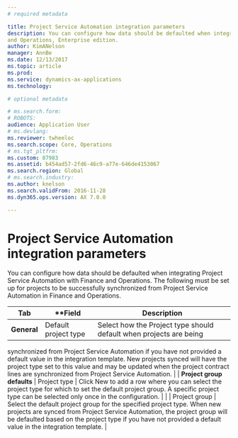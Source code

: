 ```yaml
---
# required metadata

title: Project Service Automation integration parameters
description: You can configure how data should be defaulted when integrating Project Service Automation Microsoft Dynamics 365 for Finance
and Operations, Enterprise edition.
author: KimANelson
manager: AnnBe
ms.date: 12/13/2017
ms.topic: article
ms.prod: 
ms.service: dynamics-ax-applications
ms.technology: 

# optional metadata

# ms.search.form: 
# ROBOTS: 
audience: Application User
# ms.devlang: 
ms.reviewer: twheeloc
ms.search.scope: Core, Operations
# ms.tgt_pltfrm: 
ms.custom: 87983
ms.assetid: b454ad57-2fd6-46c9-a77e-646de4153067
ms.search.region: Global
# ms.search.industry: 
ms.author: knelson
ms.search.validFrom: 2016-11-28
ms.dyn365.ops.version: AX 7.0.0

---
```


# Project Service Automation integration parameters

You can configure how data should be defaulted when integrating Project Service Automation with Finance and Operations. The following must 
be set up for projects to be successfully synchronized from Project Service Automation in Finance and Operations.

| **Tab**                      | **Field                            | Description                    |
|------------------------------|------------------------------------|--------------------------------|
| **General**                  | Default project type               | Select how the Project type should default when projects are being
synchronized from Project Service Automation if you have not provided a default value in the integration template. New projects synced 
will have the project type set to this value and may be updated when the project contract lines are synchronized from Project Service
Automation.               |
| **Project group defaults**   | Project type | Click New to add a row where you can select the project type for which to set the 
default project group. A specific project type can be selected only once in the configuration.              |
|                              | Project group                       | Select the default project group for the specified project type. 
When new projects are synced from Project Service Automation, the project group will be defaulted based on the project type if you have
not provided a default value in the integration template.  |
